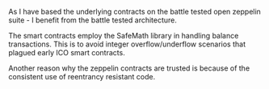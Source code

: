 As I have based the underlying contracts on the battle tested open zeppelin suite - I benefit from the battle tested architecture.

The smart contracts employ the SafeMath library in handling balance transactions. This is to avoid integer overflow/underflow scenarios that plagued early ICO smart contracts.

Another reason why the zeppelin contracts are trusted is because of the consistent use of reentrancy resistant code.

